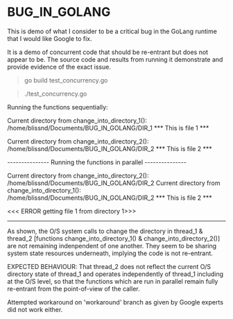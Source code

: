 # BUG_IN_GOLANG

This is demo of what I consider to be a critical bug in the GoLang runtime that I would like Google to fix. 

It is a demo of concurrent code that should be re-entrant but does not appear to be. The source code and results from running it
demonstrate and provide evidence of the exact issue.

> go build test_concurrency.go

> ./test_concurrency.go


Running the functions sequentially:

Current directory from change_into_directory_1(): /home/blissnd/Documents/BUG_IN_GOLANG/DIR_1
*** This is file 1 ***

Current directory from change_into_directory_2(): /home/blissnd/Documents/BUG_IN_GOLANG/DIR_2
*** This is file 2 ***


--------------- Running the functions in parallel ---------------

Current directory from change_into_directory_2(): /home/blissnd/Documents/BUG_IN_GOLANG/DIR_2
Current directory from change_into_directory_1(): /home/blissnd/Documents/BUG_IN_GOLANG/DIR_2
*** This is file 2 ***

<<< ERROR getting file 1 from directory 1>>>


--------------------------------------------------------------------------------------------------------
As shown, the O/S system calls to change the directory in thread_1 & thread_2 [functions change_into_directory_1() & change_into_directory_2()]
are not remaining indenpendent of one another. They seem to be sharing system state resources underneath, implying the code is 
not re-entrant.

EXPECTED BEHAVIOUR: That thread_2 does not reflect the current O/S directory state of thread_1 and operates independently of thread_1
including at the O/S level, so that the functions which are run in parallel remain fully re-entrant from the point-of-view of
the caller.

Attempted workaround on 'workaround' branch as given by Google experts did not work either.

